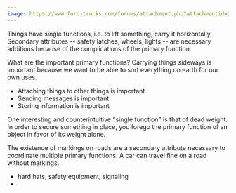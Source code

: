 ```yaml
---
image: https://www.ford-trucks.com/forums/attachment.php?attachmentid=26245&d=1280723395
---
```


Things have single functions, i.e. to lift something, carry it horizontally,  Secondary attributes -- safety latches, wheels, lights -- are necessary additions because of the complications of the primary function.

What are the important primary functions? Carrying things sideways is important because we want to be able to sort everything on earth for our own uses. 

- Attaching things to other things is important.
- Sending messages is important
- Storing information is important

One interesting and counterintuitive "single function" is that of dead weight. In order to secure something in place, you forego the primary function of an object in favor of its weight alone.

The existence of markings on roads are a secondary attribute necessary to coordinate multiple primary functions. A car can travel fine on a road without markings.

- hard hats, safety equipment, signaling
- 


